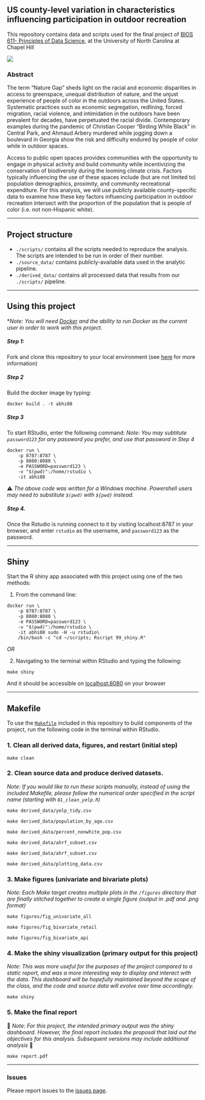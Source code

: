 ## US county-level variation in characteristics influencing participation in outdoor recreation

This repository contains data and scripts used for the final project of [BIOS 611- Principles of Data Science](https://github.com/Vincent-Toups/datasci611), at the University of North Carolina at Chapel Hill  

![](https://user-images.githubusercontent.com/17418954/145687283-d785cdfb-6b13-4e63-a6a3-e04b08a56112.jpg)

### Abstract
The term “Nature Gap” sheds light on the racial and economic disparities in access to greenspace, unequal distribution of nature, and the unjust experience of people of color in the outdoors across the United States. Systematic practices such as economic segregation, redlining, forced migration, racial violence, and intimidation in the outdoors have been prevalent for decades, have perpetuated the racial divide. Contemporary examples during the pandemic of Christian Cooper “Birding While Black” in Central Park, and Ahmaud Arbery murdered while jogging down a boulevard in Georgia show the risk and difficulty endured by people of color while in outdoor spaces.  

Access to public open spaces provides communities with the opportunity to engage in physical activity and build community while incentivizing the conservation of biodiversity during the looming climate crisis. Factors typically influencing the use of these spaces include (but are not limited to) population demographics, proximity, and community recreational expenditure. For this analysis, we will use publicly available county-specific data to examine how these key factors influencing participation in outdoor recreation intersect with the proportion of the population that is people of color (i.e. not non-Hispanic white).  

---
## Project structure 

  - `./scripts/` contains all the scripts needed to reproduce the analysis. The scripts are intended to be run in order of their number.
  - `./source_data/` contains publicly-available data used in the analytic pipeline.
  - `./derived_data/` contains all processed data that results from our `./scripts/` pipeline.
---
## Using this project

**Note: You will need [Docker](https://www.docker.com/) and the ability to run Docker as the current user in order to work with this project.*

##### Step 1: 
Fork and clone this repository to your local environment (see [here](https://docs.github.com/en/get-started/quickstart/fork-a-repo) for more information)

##### Step 2

Build the docker image by typing:
```
docker build . -t abhi08
```

##### Step 3

To start RStudio, enter the following command:
_Note: You may subtitute  `password123` for any password you prefer, and use that password in Step 4_
```
docker run \
    -p 8787:8787 \
    -p 8080:8080 \
    -e PASSWORD=password123 \
    -v "$(pwd)":/home/rstudio \
    -it abhi08
```
:warning: _The above code was written for a Windows machine. Powershell users may need to substitute `$(pwd)` with `${pwd}` instead._

##### Step 4. 

Once the Rstudio is running connect to it by visiting localhost:8787 in your browser, and enter `rstudio` as the username, and `password123` as the password. 

---
## Shiny 

Start the R shiny app associated with this project using one of the two methods:

1. From the command line:

```
docker run \
    -p 8787:8787 \
    -p 8080:8080 \
    -e PASSWORD=password123 \
    -v "$(pwd)":/home/rstudio \
    -it abhi08 sudo -H -u rstudio\
    /bin/bash -c "cd ~/scripts; Rscript 99_shiny.R"
```
*OR*

2. Navigating to the terminal within RStudio and typing the following:
  
``` 
make shiny
```
And it should be accessible on [localhost:8080](http://localhost:8080/) on your browser


---
## Makefile

To use the [`Makefile`](Makefile) included in this repository to build components of the project, run the following code in the terminal within RStudio.

### 1.  Clean all derived data, figures, and restart (initial step)
```
make clean
```
### 2. Clean source data and produce derived datasets.
  _Note: If you would like to run these scripts manually, instead of using the included Makefile, please follow the numerical order specified in the script name (starting with `01_clean_yelp.R`)_
```
make derived_data/yelp_tidy.csv

make derived_data/population_by_age.csv

make derived_data/percent_nonwhite_pop.csv

make derived_data/ahrf_subset.csv

make derived_data/ahrf_subset.csv

make derived_data/plotting_data.csv
```
### 3. Make figures (univariate and bivariate plots)
_Note: Each Make target creates multiple plots in the `/figures` directory that are finally stitched together to create a single figure (output in .pdf and .png format)_
```
make figures/fig_univariate_all

make figures/fig_bivariate_retail

make figures/fig_bivariate_api
```
### 4. Make the shiny visualization (primary output for this project)
_Note: This was more useful for the purposes of the project compared to a static report, and was a more interesting way to display and interact with the data. This dashboard will be hopefully maintained beyond the scope of the class, and the code and source data will evolve over time accordingly._
```
make shiny
```

### 5. Make the final report 
:construction: _Note: For this project, the intended primary output was the shiny dashboard. However, the final report includes the proposal that laid out the objectives for this analysis. Subsequent versions may include additional analysis_ :construction:
```
make report.pdf
```

---
### Issues 

Please report issues to the [issues page](https://github.com/abhatia08/bios-611-project/issues).
